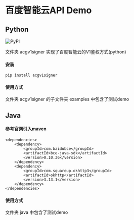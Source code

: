 # 百度智能云API Demo

## Python
![PyPI](https://img.shields.io/pypi/v/acgv1signer.svg)

文件夹 acgv1signer 实现了百度智能云的V1鉴权方式(python)

#### 安装
```
pip install acgv1signer
```
#### 使用方式
文件夹 acgv1signer 的子文件夹 examples 中包含了测试demo


## Java
#### 参考官网引入maven
```
<dependencies>
	<dependency>
		<groupId>com.baidubce</groupId>
		<artifactId>bce-java-sdk</artifactId>
		<version>0.10.36</version>
	</dependency>
	<dependency>
		<groupId>com.squareup.okhttp3</groupId>
		<artifactId>okhttp</artifactId>
		<version>3.13.1</version>
	</dependency>
</dependencies>
```
#### 使用方式
文件夹 java 中包含了测试demo
